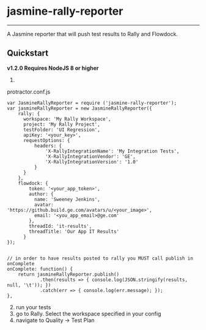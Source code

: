 # jasmine-rally-reporter
-------
A Jasmine reporter that will push test results to Rally and Flowdock.

## Quickstart

**v1.2.0 Requires NodeJS 8 or higher**

1.
protractor.conf.js
```
var JasmineRallyReporter = require ('jasmine-rally-reporter');
var jasmineRallyReporter = new JasmineRallyReporter({
    rally: {
      workspace: 'My Rally Workspace',
      project: 'My Rally Project',
      testFolder: 'UI Regression',
      apiKey: '<your_key>',
      requestOptions: {
          headers: {
              'X-RallyIntegrationName': 'My Integration Tests',
              'X-RallyIntegrationVendor': 'GE',
              'X-RallyIntegrationVersion': '1.0'
          }
      }
    },
    flowdock: {
        token: '<your_app_token>',
        author: {
          name: 'Sweeney Jenkins',
          avatar: 'https://github.build.ge.com/avatars/u/<your_image>',
          email: '<you_app_email>@ge.com'
        },
        threadId: 'it-results',
        threadTitle: 'Our App IT Results'
      }
});


// in order to have results posted to rally you MUST call publish in onComplete
onComplete: function() {
    return jasmineRallyReporter.publish()
            .then(results => { console.log(JSON.stringify(results, null, '\t')); })
            .catch(err => { console.log(err.message); });
},
```

2. run your tests
3. go to Rally. Select the workspace specified in your config
4. navigate to Quality -> Test Plan
